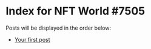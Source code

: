 # Index for NFT World #7505
Posts will be displayed in the order below:

- [Your first post](./001-first.md)

